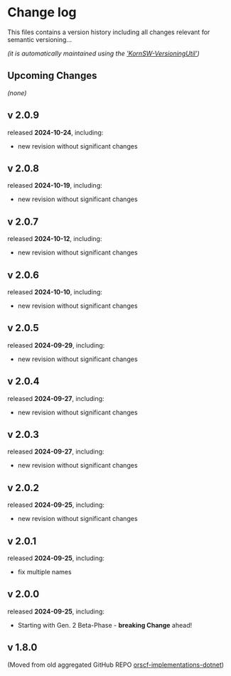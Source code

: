 # Change log
This files contains a version history including all changes relevant for semantic versioning...

*(it is automatically maintained using the ['KornSW-VersioningUtil'](https://github.com/KornSW/VersioningUtil))*




## Upcoming Changes

*(none)*



## v 2.0.9
released **2024-10-24**, including:
 - new revision without significant changes



## v 2.0.8
released **2024-10-19**, including:
 - new revision without significant changes



## v 2.0.7
released **2024-10-12**, including:
 - new revision without significant changes



## v 2.0.6
released **2024-10-10**, including:
 - new revision without significant changes



## v 2.0.5
released **2024-09-29**, including:
 - new revision without significant changes



## v 2.0.4
released **2024-09-27**, including:
 - new revision without significant changes



## v 2.0.3
released **2024-09-27**, including:
 - new revision without significant changes



## v 2.0.2
released **2024-09-25**, including:
 - new revision without significant changes



## v 2.0.1
released **2024-09-25**, including:
 - fix multiple names



## v 2.0.0
released **2024-09-25**, including:
 - Starting with Gen. 2 Beta-Phase - **breaking Change** ahead!



## v 1.8.0
(Moved from old aggregated GitHub REPO [orscf-implementations-dotnet](https://github.com/orscf/orscf-implementations-dotnet))


